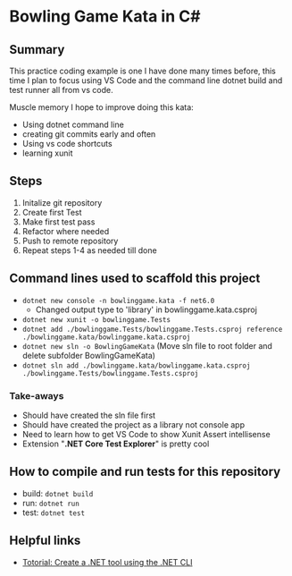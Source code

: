 # Bowling Game Kata in C#

## Summary

This practice coding example is one I have done many times before, this time I plan to focus using VS Code and the command line dotnet build and test runner all from vs code.

Muscle memory I hope to improve doing this kata:

- Using dotnet command line
- creating git commits early and often
- Using vs code shortcuts
- learning xunit

## Steps

1. Initalize git repository
2. Create first Test
3. Make first test pass
4. Refactor where needed
5. Push to remote repository
6. Repeat steps 1-4 as needed till done

## Command lines used to scaffold this project

- `dotnet new console -n bowlinggame.kata -f net6.0`
  - Changed output type to 'library' in bowlinggame.kata.csproj
- `dotnet new xunit -o bowlinggame.Tests`
- `dotnet add ./bowlinggame.Tests/bowlinggame.Tests.csproj reference ./bowlinggame.kata/bowlinggame.kata.csproj`
- `dotnet new sln -o BowlingGameKata` (Move sln file to root folder and delete subfolder BowlingGameKata)
- `dotnet sln add ./bowlinggame.kata/bowlinggame.kata.csproj ./bowlinggame.Tests/bowlinggame.Tests.csproj`

### Take-aways

- Should have created the sln file first
- Should have created the project as a library not console app
- Need to learn how to get VS Code to show Xunit Assert intellisense
- Extension "**.NET Core Test Explorer**" is pretty cool

## How to compile and run tests for this repository

- build: `dotnet build`
- run: `dotnet run`
- test: `dotnet test`

## Helpful links

- [Totorial: Create a .NET tool using the .NET CLI](https://docs.microsoft.com/en-us/dotnet/core/tools/global-tools-how-to-create#:~:text=Create%20a%20project%201%20Open%20a%20command%20prompt,3%20Navigate%20to%20the%20microsoft.botsay%20folder.%20cd%20microsoft.botsay)